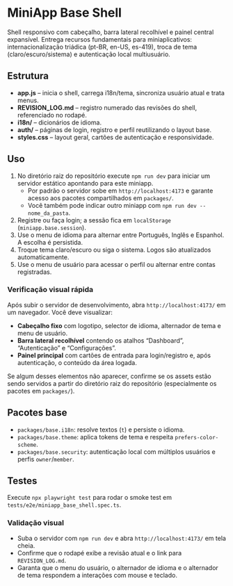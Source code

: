 # MiniApp Base Shell

Shell responsivo com cabeçalho, barra lateral recolhível e painel central expansível. Entrega recursos fundamentais para miniaplicativos: internacionalização triádica (pt-BR, en-US, es-419), troca de tema (claro/escuro/sistema) e autenticação local multiusuário.

## Estrutura
- **app.js** – inicia o shell, carrega i18n/tema, sincroniza usuário atual e trata menus.
- **REVISION_LOG.md** – registro numerado das revisões do shell, referenciado no rodapé.
- **i18n/** – dicionários de idioma.
- **auth/** – páginas de login, registro e perfil reutilizando o layout base.
- **styles.css** – layout geral, cartões de autenticação e responsividade.

## Uso
1. No diretório raiz do repositório execute `npm run dev` para iniciar um servidor estático apontando para este miniapp.
   - Por padrão o servidor sobe em `http://localhost:4173` e garante acesso aos pacotes compartilhados em `packages/`.
   - Você também pode indicar outro miniapp com `npm run dev -- nome_da_pasta`.
2. Registre ou faça login; a sessão fica em `localStorage` (`miniapp.base.session`).
3. Use o menu de idioma para alternar entre Português, Inglês e Espanhol. A escolha é persistida.
4. Troque tema claro/escuro ou siga o sistema. Logos são atualizados automaticamente.
5. Use o menu de usuário para acessar o perfil ou alternar entre contas registradas.

### Verificação visual rápida
Após subir o servidor de desenvolvimento, abra `http://localhost:4173/` em um navegador.
Você deve visualizar:

- **Cabeçalho fixo** com logotipo, selector de idioma, alternador de tema e menu de usuário.
- **Barra lateral recolhível** contendo os atalhos “Dashboard”, “Autenticação” e “Configurações”.
- **Painel principal** com cartões de entrada para login/registro e, após autenticação, o conteúdo da área logada.

Se algum desses elementos não aparecer, confirme se os assets estão sendo servidos a partir do diretório raiz do repositório (especialmente os pacotes em `packages/`).

## Pacotes base
- `packages/base.i18n`: resolve textos (`t`) e persiste o idioma.
- `packages/base.theme`: aplica tokens de tema e respeita `prefers-color-scheme`.
- `packages/base.security`: autenticação local com múltiplos usuários e perfis `owner`/`member`.

## Testes
Execute `npx playwright test` para rodar o smoke test em `tests/e2e/miniapp_base_shell.spec.ts`.

### Validação visual
- Suba o servidor com `npm run dev` e abra `http://localhost:4173/` em tela cheia.
- Confirme que o rodapé exibe a revisão atual e o link para `REVISION_LOG.md`.
- Garanta que o menu do usuário, o alternador de idioma e o alternador de tema respondem a interações com mouse e teclado.
